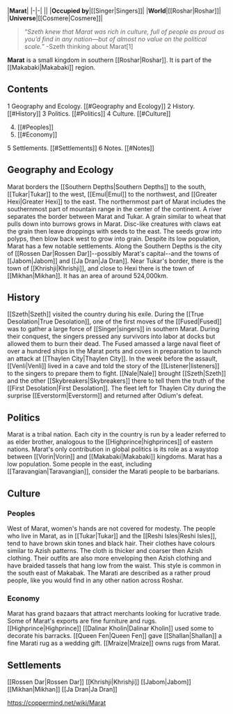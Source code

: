 |**Marat**|
|-|-|
||
|**Occupied by**|[[Singer\|Singers]]|
|**World**|[[Roshar\|Roshar]]|
|**Universe**|[[Cosmere\|Cosmere]]|

>“*Szeth knew that Marat was rich in culture, full of people as proud as you’d find in any nation—but of almost no value on the political scale.*”
\-Szeth thinking about Marat[1]


**Marat** is a small kingdom in southern [[Roshar\|Roshar]]. It is part of the [[Makabaki\|Makabaki]] region.

## Contents

1 Geography and Ecology. [[#Geography and Ecology]] 
2 History. [[#History]] 
3 Politics. [[#Politics]] 
4 Culture. [[#Culture]] 

4. [[#Peoples]] 
4. [[#Economy]] 


5 Settlements. [[#Settlements]] 
6 Notes. [[#Notes]] 


## Geography and Ecology
Marat borders the [[Southern Depths\|Southern Depths]] to the south, [[Tukar\|Tukar]] to the west, [[Emul\|Emul]] to the northwest, and [[Greater Hexi\|Greater Hexi]] to the east. The northernmost part of Marat includes the southernmost part of mountain range in the center of the continent. A river separates the border between Marat and Tukar. A grain similar to wheat that pulls down into burrows grows in Marat. Disc-like creatures with claws eat the grain then leave droppings with seeds to the east. The seeds grow into polyps, then blow back west to grow into grain.
Despite its low population, Marat has a few notable settlements. Along the Southern Depths is the city of [[Rossen Dar\|Rossen Dar]]--possibly Marat's capital--and the towns of [[Jabom\|Jabom]] and [[Ja Dran\|Ja Dran]]. Near Tukar's border, there is the town of [[Khrishji\|Khrishji]], and close to Hexi there is the town of [[Mikhan\|Mikhan]].
It has an area of around 524,000km.

## History
[[Szeth\|Szeth]] visited the country during his exile. During the [[True Desolation\|True Desolation]], one of the first moves of the [[Fused\|Fused]] was to gather a large force of [[Singer\|singers]] in southern Marat. During their conquest, the singers pressed any survivors into labor at docks but allowed them to burn their dead. The Fused amassed a large naval fleet of over a hundred ships in the Marat ports and coves in preparation to launch an attack at [[Thaylen City\|Thaylen City]]. In the week before the assault, [[Venli\|Venli]] lived in a cave and told the story of the [[Listener\|listeners]] to the singers to prepare them to fight. [[Nale\|Nale]] brought [[Szeth\|Szeth]] and the other [[Skybreakers\|Skybreakers]] there to tell them the truth of the [[First Desolation\|First Desolation]]. The fleet left for Thaylen City during the surprise [[Everstorm\|Everstorm]] and returned after Odium's defeat.

## Politics
Marat is a tribal nation. Each city in the country is run by a leader referred to as elder brother, analogous to the [[Highprince\|highprinces]] of eastern nations. Marat's only contribution in global politics is its role as a waystop between [[Vorin\|Vorin]] and [[Makabaki\|Makabaki]] kingdoms. Marat has a low population. Some people in the east, including [[Taravangian\|Taravangian]], consider the Marati people to be barbarians.

## Culture
### Peoples
West of Marat, women's hands are not covered for modesty. The people who live in Marat, as in [[Tukar\|Tukar]] and the [[Reshi Isles\|Reshi Isles]], tend to have brown skin tones and black hair. Their clothes have colours similar to Azish patterns. The cloth is thicker and coarser then Azish clothing. Their outfits are also more enveloping then Azish clothing and have braided tassels that hang low from the waist. This style is common in the south east of Makabak.
The Marati are described as a rather proud people, like you would find in any other nation across Roshar.

### Economy
Marat has grand bazaars that attract merchants looking for lucrative trade. Some of Marat's exports are fine furniture and rugs. [[Highprince\|Highprince]] [[Dalinar Kholin\|Dalinar Kholin]] used some to decorate his barracks. [[Queen Fen\|Queen Fen]] gave [[Shallan\|Shallan]] a fine Marati rug as a wedding gift. [[Mraize\|Mraize]] owns rugs from Marat.

## Settlements
[[Rossen Dar\|Rossen Dar]]
[[Khrishji\|Khrishji]]
[[Jabom\|Jabom]]
[[Mikhan\|Mikhan]]
[[Ja Dran\|Ja Dran]]


https://coppermind.net/wiki/Marat